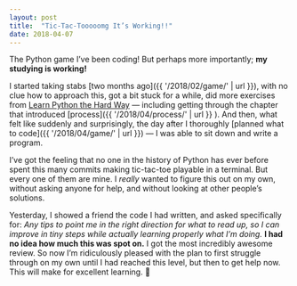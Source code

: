 ```yaml
---
layout: post
title:  "Tic-Tac-Tooooomg It’s Working!!"
date: 2018-04-07
---
```


The Python game I’ve been coding! But perhaps more importantly; **my studying is working!**

I started taking stabs [two months ago]({{ '/2018/02/game/' | url }}), with no clue how to approach this, got a bit stuck for a while, did more exercises from [Learn Python the Hard Way](https://learnpythonthehardway.org/) — including getting through the chapter that introduced [process]({{ '/2018/04/process/' | url }} ). And then, what felt like suddenly and surprisingly, the day after I thoroughly [planned what to code]({{ '/2018/04/game/' | url }}) — I was able to sit down and write a program.

I’ve got the feeling that no one in the history of Python has ever before spent this many commits making tic-tac-toe playable in a terminal. But every one of them are mine. I _really_ wanted to figure this out on my own, without asking anyone for help, and without looking at other people’s solutions.

Yesterday, I showed a friend the code I had written, and asked specifically for: _Any tips to point me in the right direction for what to read up, so I can improve in tiny steps while actually learning properly what I’m doing._ **I had no idea how much this was spot on.** I got the most incredibly awesome review. So now I’m ridiculously pleased with the plan to first struggle through on my own until I had reached this level, but then to get help now. This will make for excellent learning. 💪
